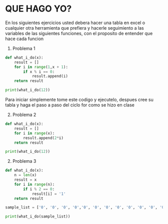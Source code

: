 # QUE HAGO YO?

En los siguientes ejercicios usted debera hacer una tabla en excel o cualquier otra herramienta que prefiera y hacerle
seguimiento a las variables de las siguientes funciones, con el proposito de entender que hace cada funcion


1. Problema 1

```python
def what_i_do(x):
    result = []
    for i in range(1,x + 1):
        if x % i == 0:
            result.append(i)
    return result

print(what_i_do(12))
```

Para iniciar simplemente tome este codigo y ejecutelo, despues cree su tabla y haga el paso a paso del ciclo for como
se hizo en clase

2. Problema 2

```python
def what_i_do(x):
    result = []
    for i in range(x):
        result.append(2*i)
    return result

print(what_i_do(12))
```

2. Problema 3

```python
def what_i_do(x):
    n = len(x)
    result = x
    for i in range(n):
        if i % 2 == 0:
            result[i] = '1'
    return result

sample_list = ['0', '0', '0', '0','0', '0', '0', '0', '0', '0', '0', '0']

print(what_i_do(sample_list))
```